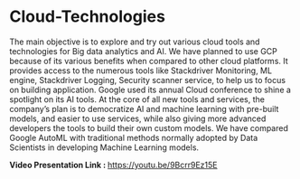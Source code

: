 # Cloud-Technologies
The main objective is to explore and try out various cloud tools and technologies for Big data analytics and AI. We have planned to use GCP because of its various benefits when compared to other cloud platforms. It provides access to the numerous tools like Stackdriver Monitoring, ML engine, Stackdriver Logging, Security scanner service, to help us to focus on building application. Google used its annual Cloud conference to shine a spotlight on its AI tools. At the core of all new tools and services, the company’s plan is to democratize AI and machine learning with pre-built models, and easier to use services, while also giving more advanced developers the tools to build their own custom models. We have compared Google AutoML with traditional methods normally adopted by Data Scientists in developing Machine Learning models.

<b>Video Presentation Link : </b> https://youtu.be/9Bcrr9Ez15E
